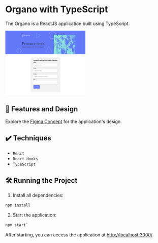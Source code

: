 # Organo with TypeScript

The Organo is a ReactJS application built using TypeScript.

<img src="screencapture.png" alt="Image Organo" width="50%">


## 🔨 Features and Design

Explore the  <a href="https://cursos.alura.com.br/course/react-desenvolvendo-javascript" target="_blank">Figma Concept</a> for the application's design.

## ✔️ Techniques

- `React`
- `React Hooks`
- `TypeScript`

## 🛠️ Running the Project

1. Install all dependencies: 
```bash
npm install
```

2. Start the application:
```bash
npm start`
```

After starting, you can access the application at <a href="http://localhost:3000/">http://localhost:3000/</a>

